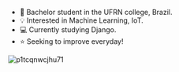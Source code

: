- 👋 Bachelor student in the UFRN college, Brazil.
- 💡 Interested in Machine Learning, IoT.
- 💻 Currently studying Django.
- ⭐ Seeking to improve everyday!


![p1tcqnwcjhu71](https://user-images.githubusercontent.com/93790854/186974045-2eea587b-4acc-4087-bbcd-17bff8df75e9.png)
